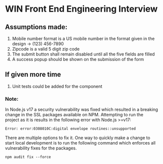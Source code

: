 # WIN Front End Engineering Interview

## Assumptions made:

1. Mobile number format is a US mobile number in the format given in the design -> (123) 456-7890
2. Zipcode is a valid 5 digit zip code
3. The submit button shall remain disabled until all the five fields are filled
4. A success popup should be shown on the submission of the form


## If given more time

1. Unit tests could be added for the component


### Note:

In Node.js v17 a security vulnerability was fixed which resulted in a breaking change in the SSL packages available on NPM. Attempting to run the project as it is results in the following error with Node.js >=v17:

`Error: error:0308010C:digital envelope routines::unsupported`

There are multiple options to fix it. One way to quickly make a change to start local development is to run the following command which enforces all vulnerability fixes for the packages.

`npm audit fix --force`

